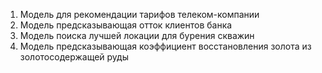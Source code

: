 1. Модель для рекомендации тарифов телеком-компании
2. Модель предсказывающая отток клиентов банка
3. Модель поиска лучшей локации для бурения скважин
4. Модель предсказывающая коэффициент восстановления золота из золотосодержащей руды

